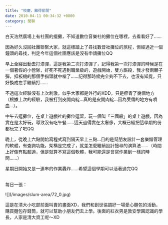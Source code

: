 ```yaml
---
title: "校慶，難得偷閒"
date: 2010-04-11 00:34:32 +0800
category: 閒聊
---
```

<p>白天浩然廣場上有社團的擺攤，不知道數位音樂社的攤位在哪裡，去看看好了&hellip;&hellip;</p><p>因為好久沒回社團聯繫大家，就這樣踏上了尋找數音社攤位的旅程，但經過近一個鐘頭的尋找，判定今年這個社團應該是沒有申請攤位QQ</p><p>早上全寢出動去打漆彈，這是我第二次打漆彈了，記得我第一次打漆彈的時候是在一個暑假的小營隊，好死不死遇到職業級的，遊戲開始，雙方廝殺，我才發兩顆子彈，扣板機的那個手指頭就中槍了&hellip;&hellip;記得那時候完全夠不下去，也沒有知覺，只好換成左手繼續打&hellip;&hellip;</p><p>不過這次經驗沒有上次刺激，似乎大家都是外行的XDD，只是瘀青了幾個地方（根據上次的經驗，我被打到皮開肉綻&hellip;真的是皮開肉綻&hellip;因為受傷的地方有噴血&hellip;）。</p><p>中午去逛攤位，在桌上遊戲社的攤位逗留，玩一個叫「三國殺」的桌上遊戲，因為實在是太好玩，導致沒有吃午餐&hellip;&hellip;這天過得實在太奢侈，大概已經把這學期的份都玩完了吧QQ</p><p>晚上，從晚上六點開始寫程式寫到隔天早上三點&hellip;目的是幫朋友設計一套樂譜管理的軟體，有查詢功能，架構是完成了，就差怎麼繼續設計搜尋的演算法&hellip;&hellip;（時間上好像有點超過，但是就算不寫這個軟體，我可能還是會寫作業到一樣的時間&hellip;&hellip;）</p><p>星期日開始又是一連串的作業轟炸&hellip;&hellip;希望這個學期可以活著過完QQ</p><p><br />每日一張：</p>
![](/images/slum-area/72_0.jpg)
<p>這是在清大小吃部前面叫賣的畫面XD，我們和創世協調好一場愛心麵包的活動，購買麵包存錢筒，就可以幫助小朋友們去上學。後面的紅衣男是敦安學園認識的學長，人家是清大資工呢～XD</p>

